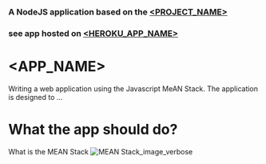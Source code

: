 ### A NodeJS application based on the [<PROJECT_NAME>](HTTP://)
### see app hosted on [<HEROKU_APP_NAME>](https://<HEROKU_PROJECT>.herokuapp.com/) 
# <APP_NAME>

Writing a web application using the Javascript MeAN Stack. The application is designed to ...

# What the app should do?


What is the MEAN Stack ![MEAN Stack_image_verbose](http://3waters.org/wp-content/uploads/2017/04/Shreyas-Anand-blog.png)